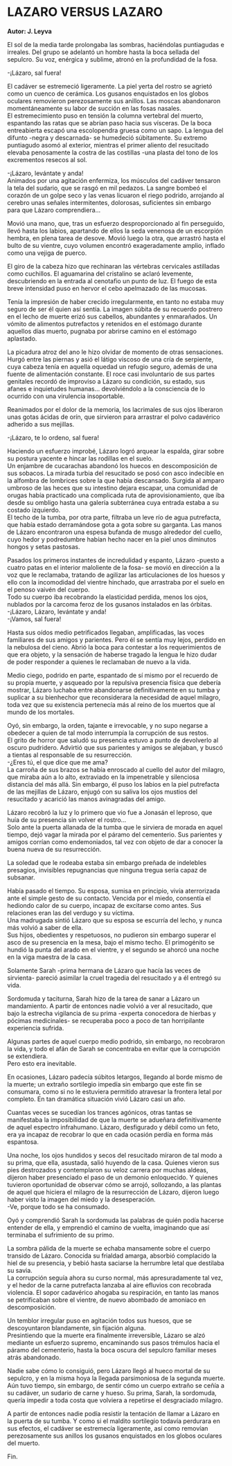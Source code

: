 # LAZARO VERSUS LAZARO

**Autor: J. Leyva**

El sol de la media tarde prolongaba las sombras, haciéndolas puntiagudas
e irreales. Del grupo se adelantó un hombre hasta la boca sellada del
sepulcro. Su voz, enérgica y sublime, atronó en la profundidad de la
fosa.

-¡Lázaro, sal fuera!

El cadáver se estremeció ligeramente. La piel yerta del rostro se
agrietó como un cuenco de cerámica. Los gusanos enquistados en los
globos oculares removieron perezosamente sus anillos. Las moscas
abandonaron momentáneamente su labor de succión en las fosas nasales.  
El estremecimiento puso en tensión la columna vertebral del muerto,
espantando las ratas que se abrían paso hacia sus vísceras. De la boca
entreabierta escapó una escolopendra gruesa como un sapo. La lengua del
difunto -negra y descarnada- se humedeció súbitamente. Su extremo
puntiagudo asomó al exterior, mientras el primer aliento del resucitado
elevaba penosamente la costra de las costillas -una plasta del tono de
los excrementos resecos al sol.

-¡Lázaro, levántate y anda!  
Animados por una agitación enfermiza, los músculos del cadáver tensaron
la tela del sudario, que se rasgó en mil pedazos. La sangre bombeó el
corazón de un golpe seco y las venas licuaron el riego podrido,
arrojando al cerebro unas señales intermitentes, dolorosas, suficientes
sin embargo para que Lázaro comprendiera...

Movió una mano, que, tras un esfuerzo desproporcionado al fin
perseguido, llevó hasta los labios, apartando de ellos la seda venenosa
de un escorpión hembra, en plena tarea de desove. Movió luego la otra,
que arrastró hasta el bulto de su vientre, cuyo volumen encontró
exageradamente amplio, inflado como una vejiga de puerco.

El giro de la cabeza hizo que rechinaran las vértebras cervicales
astilladas como cuchillos. El aguamarina del cristalino se aclaró
levemente, descubriendo en la entrada al cenotafio un punto de luz. El
fuego de esta breve intensidad puso en hervor el cebo apelmazado de las
mucosas.

Tenía la impresión de haber crecido irregularmente, en tanto no estaba
muy seguro de ser él quien así sentía. La imagen súbita de su recuerdo
postrero en el lecho de muerte erizó sus cabellos, abundantes y
enmarañados. Un vómito de alimentos putrefactos y retenidos en el
estómago durante aquellos días muerto, pugnaba por abrirse camino en el
estómago aplastado.

La picadura atroz del ano le hizo olvidar de momento de otras
sensaciones. Hurgó entre las piernas y asió el látigo viscoso de una
cría de serpiente, cuya cabeza tenía en aquella oquedad un refugio
seguro, además de una fuente de alimentación constante. El roce casi
involuntario de sus partes genitales recordó de improviso a Lázaro su
condición, su estado, sus afanes e inquietudes humanas... devolviéndolo
a la consciencia de lo ocurrido con una virulencia insoportable.

Reanimados por el dolor de la memoria, los lacrimales de sus ojos
liberaron unas gotas ácidas de orín, que sirvieron para arrastrar el
polvo cadavérico adherido a sus mejillas.

-¡Lázaro, te lo ordeno, sal fuera!

Haciendo un esfuerzo improbé, Lázaro logró arquear la espalda, girar
sobre su postura yacente e hincar las rodillas en el suelo.  
Un enjambre de cucarachas abandonó los huecos en descomposición de sus
sobacos. La mirada turbia del resucitado se posó con asco indecible en
la alfombra de lombrices sobre la que había descansado. Surgida al
amparo umbroso de las heces que su intestino dejara escapar, una
comunidad de orugas había practicado una complicada ruta de
aprovisionamiento, que iba desde su ombligo hasta una galería
subterránea cuya entrada estaba a su costado izquierdo.  
El techo de la tumba, por otra parte, filtraba un leve río de agua
putrefacta, que había estado derramándose gota a gota sobre su
garganta. Las manos de Lázaro encontraron una espesa bufanda de musgo
alrededor del cuello, cuyo hedor y podredumbre habían hecho nacer en la
piel unos diminutos hongos y setas pastosas.

Pasados los primeros instantes de incredulidad y espanto, Lázaro
-puesto a cuatro patas en el interior maloliente de la fosa- se movió
en dirección a la voz que le reclamaba, tratando de agilizar las
articulaciones de los huesos y ello con la incomodidad del vientre
hinchado, que arrastraba por el suelo en el penoso vaivén del cuerpo.  
Todo su cuerpo iba recobrando la elasticidad perdida, menos los ojos,
nublados por la carcoma feroz de los gusanos instalados en las órbitas.  
-¡Lázaro, Lázaro, levántate y anda!  
-¡Vamos, sal fuera!

Hasta sus oídos medio petrificados llegaban, amplificadas, las voces
familiares de sus amigos y parientes. Pero él se sentía muy lejos,
perdido en la nebulosa del cieno. Abrió la boca para contestar a los
requerimientos de que era objeto, y la sensación de haberse tragado la
lengua le hizo dudar de poder responder a quienes le reclamaban de
nuevo a la vida.

Medio ciego, podrido en parte, espantado de sí mismo por el recuerdo de
su propia muerte, y asqueado por la repulsiva presencia física que
debería mostrar, Lázaro luchaba entre abandonarse definitivamente en su
tumba y suplicar a su bienhechor que reconsiderara la necesidad de
aquel milagro, toda vez que su existencia pertenecía más al reino de
los muertos que al mundo de los mortales.

Oyó, sin embargo, la orden, tajante e irrevocable, y no supo negarse a
obedecer a quien de tal modo interrumpía la corrupción de sus restos.  
El grito de horror que saludó su presencia estuvo a punto de devolverlo
al oscuro pudridero. Advirtió que sus parientes y amigos se alejaban, y
buscó a tientas al responsable de su resurrección.  
-¿Eres tú, el que dice que me ama?  
La carroña de sus brazos se había enroscado al cuello del autor del
milagro, que miraba aún a lo alto, extraviado en la impenetrable y
silenciosa distancia del más allá. Sin embargo, él puso los labios en
la piel putrefacta de las mejillas de Lázaro, enjugó con su saliva los
ojos mustios del resucitado y acarició las manos avinagradas del amigo.

Lázaro recobró la luz y lo primero que vio fue a Jonasán el leproso,
que huía de su presencia sin volver el rostro...  
Solo ante la puerta allanada de la tumba que le sirviera de morada en
aquel tiempo, dejó vagar la mirada por el páramo del cementerio. Sus
parientes y amigos corrían como endemoniados, tal vez con objeto de dar
a conocer la buena nueva de su resurrección.

La soledad que le rodeaba estaba sin embargo preñada de indelebles
presagios, invisibles repugnancias que ninguna tregua sería capaz de
subsanar.

Había pasado el tiempo. Su esposa, sumisa en principio, vivía
aterrorizada ante el simple gesto de su contacto. Vencida por el miedo,
consentía el hediondo calor de su cuerpo, incapaz de excitarse como
antes. Sus relaciones eran las del verdugo y su víctima.  
Una madrugada sintió Lázaro que su esposa se escurría del lecho, y
nunca más volvió a saber de ella.  
Sus hijos, obedientes y respetuosos, no pudieron sin embargo superar el
asco de su presencia en la mesa, bajo el mismo techo. El primogénito se
hundió la punta del arado en el vientre, y el segundo se ahorcó una
noche en la viga maestra de la casa.

Solamente Sarah -prima hermana de Lázaro que hacía las veces de
sirvienta- pareció asimilar la cruel tragedia del resucitado y a él
entregó su vida.

Sordomuda y taciturna, Sarah hizo de la tarea de sanar a Lázaro un
mandamiento. A partir de entonces nadie volvió a ver al resucitado, que
bajo la estrecha vigilancia de su prima -experta conocedora de hierbas
y pócimas medicinales- se recuperaba poco a poco de tan horripilante
experiencia sufrida.

Algunas partes de aquel cuerpo medio podrido, sin embargo, no
recobraron la vida, y todo el afán de Sarah se concentraba en evitar
que la corrupción se extendiera.  
Pero esto era inevitable.

En ocasiones, Lázaro padecía súbitos letargos, llegando al borde mismo
de la muerte; un extraño sortilegio impedía sin embargo que este fin se
consumara, como si no le estuviera permitido atravesar la frontera
letal por completo. En tan dramática situación vivió Lázaro casi un
año.

Cuantas veces se sucedían los trances agónicos, otras tantas se
manifestaba la imposibilidad de que la muerte se adueñara
definitivamente de aquel espectro infrahumano. Lázaro, desfigurado y
débil como un feto, era ya incapaz de recobrar lo que en cada ocasión
perdía en forma más espantosa.

Una noche, los ojos hundidos y secos del resucitado miraron de tal modo
a su prima, que ella, asustada, salió huyendo de la casa.
Quienes vieron sus pies destrozados y contemplaron su veloz carrera por
muchas aldeas, dijeron haber presenciado el paso de un demonio
enloquecido. Y quienes tuvieron oportunidad de observar cómo se arrojó,
sollozando, a las plantas de aquel que hiciera el milagro de la
resurrección de Lázaro, dijeron luego haber visto la imagen del miedo y
la desesperación.  
-Ve, porque todo se ha consumado.

Oyó y comprendió Sarah la sordomuda las palabras de quién podía hacerse
entender de ella, y emprendió el camino de vuelta, imaginando que así
terminaba el sufrimiento de su primo.

La sombra pálida de la muerte se echaba mansamente sobre el cuerpo
transido de Lázaro. Conocida su frialdad amarga, absorbió complacido la
hiel de su presencia, y bebió hasta saciarse la herrumbre letal que
destilaba su savia.  
La corrupción seguía ahora su curso normal, más apresuradamente tal
vez, y el hedor de la carne putrefacta lanzaba al aire efluvios con
recobrada violencia. El sopor cadavérico ahogaba su respiración, en
tanto las manos se petrificaban sobre el vientre, de nuevo abombado de
amoniaco en descomposición.

Un temblor irregular puso en agitación todos sus huesos, que se
descoyuntaron blandamente, sin fijación alguna.  
Presintiendo que la muerte era finalmente irreversible, Lázaro se alzó
mediante un esfuerzo supremo, encaminando sus pasos trémulos hacia el
páramo del cementerio, hasta la boca oscura del sepulcro familiar meses
atrás abandonado.

Nadie sabe cómo lo consiguió, pero Lázaro llegó al hueco mortal de su
sepulcro, y en la misma hoya la llegada parsimoniosa de la segunda
muerte.  
Aún tuvo tiempo, sin embargo, de sentir cómo un cuerpo extraño se ceñía
a su cadáver, un sudario de carne y hueso. Su prima, Sarah, la
sordomuda, quería impedir a toda costa que volviera a repetirse el
desgraciado milagro.

A partir de entonces nadie podía resistir la tentación de llamar a
Lázaro en la puerta de su tumba. Y como si el maldito sortilegio
todavía perdurara en sus efectos, el cadáver se estremecía ligeramente,
así como removían perezosamente sus anillos los gusanos enquistados en
los globos oculares del muerto.

Fin.